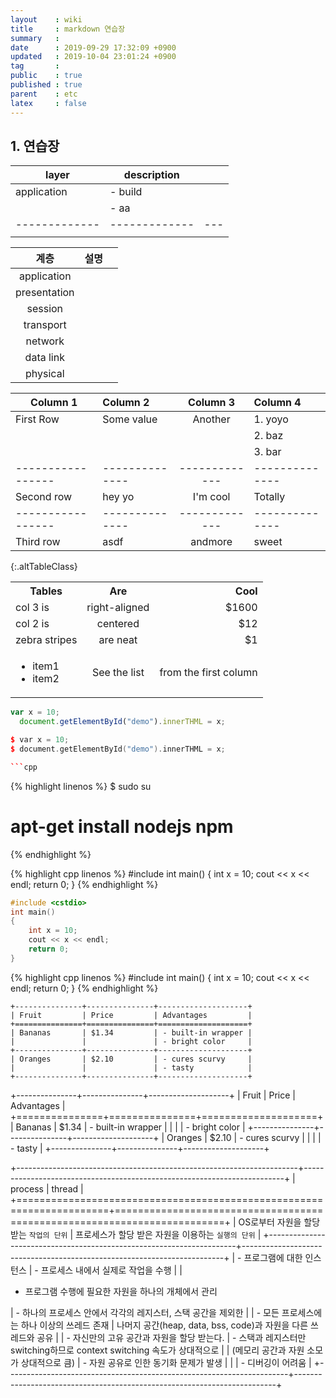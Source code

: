 ```yaml
---
layout    : wiki
title     : markdown 연습장
summary   : 
date      : 2019-09-29 17:32:09 +0900
updated   : 2019-10-04 23:01:24 +0900
tag       : 
public    : true
published : true
parent    : etc
latex     : false
---
```


## 1. 연습장

| layer       | description |   |
|-------------|-------------|---|
| application | - build     |   |
|             | - aa        |   |
|-------------|-------------|---|
|             |             |   |

| 계층           | 설명   |     |
| :------------: | :----: | --- |
| application    |        |     |
| presentation   |        |     |
| session        |        |     |
| transport      |        |     |
| network        |        |     |
| data link      |        |     |
| physical       |        |     |


| Column 1        | Column 2     | Column 3    | Column 4     |
| --------------- | :----------- | :---------: | :----------- |
| First Row       | Some value   | Another     | 1. yoyo      |
|                 |              |             | 2. baz       |
|                 |              |             | 3. bar       |
|-----------------|--------------|-------------|--------------|
| Second row      | hey yo       | I'm cool    | Totally      |
|-----------------|--------------|-------------|--------------|
| Third  row      | asdf         | andmore     | sweet        |
{:.altTableClass}

<table>
  <tbody>
    <tr>
      <th>Tables</th>
      <th align="center">Are</th>
      <th align="right">Cool</th>
    </tr>
    <tr>
      <td>col 3 is</td>
      <td align="center">right-aligned</td>
      <td align="right">$1600</td>
    </tr>
    <tr>
      <td>col 2 is</td>
      <td align="center">centered</td>
      <td align="right">$12</td>
    </tr>
    <tr>
      <td>zebra stripes</td>
      <td align="center">are neat</td>
      <td align="right">$1</td>
    </tr>
    <tr>
      <td>
        <ul>
          <li>item1</li>
          <li>item2</li>
        </ul>
      </td>
      <td align="center">See the list</td>
      <td align="right">from the first column</td>
    </tr>
  </tbody>
</table>


```javascript
var x = 10;
  document.getElementById("demo").innerTHML = x;
```
 ```cpp
$ var x = 10;
$ document.getElementById("demo").innerTHML = x;
```
```cpp
```cpp
```

{% highlight  linenos %}
  $ sudo su
  # apt-get install nodejs npm
{% endhighlight %}

{% highlight cpp linenos %}
#include <cstdio>
int main()
{
	int x = 10;
	cout << x << endl;
	return 0;
}
{% endhighlight %}

```cpp
#include <cstdio>
int main()
{
	int x = 10;
	cout << x << endl;
	return 0;
}
```

{% highlight cpp linenos %}
#include <cstdio>
int main()
{
	int x = 10;
	cout << x << endl;
	return 0;
}
{% endhighlight %}


```pandoc-table
+---------------+---------------+--------------------+
| Fruit         | Price         | Advantages         |
+===============+===============+====================+
| Bananas       | $1.34         | - built-in wrapper |
|               |               | - bright color     |
+---------------+---------------+--------------------+
| Oranges       | $2.10         | - cures scurvy     |
|               |               | - tasty            |
+---------------+---------------+--------------------+
```

+---------------+---------------+--------------------+
| Fruit         | Price         | Advantages         |
+===============+===============+====================+
| Bananas       | $1.34         | - built-in wrapper |
|               |               | - bright color     |
+---------------+---------------+--------------------+
| Oranges       | $2.10         | - cures scurvy     |
|               |               | - tasty            |
+---------------+---------------+--------------------+

+----------------------------------------------------------------------+-------------------------------------------------------------------------+
| process                                                              | thread                                                                  |
+======================================================================+=========================================================================+
| OS로부터 자원을 할당 받는 `작업의 단위`                              | 프로세스가 할당 받은 자원을 이용하는 `실행의 단위`                      |
+----------------------------------------------------------------------+-------------------------------------------------------------------------+
| - 프로그램에 대한 인스턴스                                           | - 프로세스 내에서 실제로 작업을 수행                                    |
| <ul><li>프로그램 수행에 필요한 자원을 하나의 개체에서 관리</li></ul> | - 하나의 프로세스 안에서 각각의 레지스터, 스택 공간을 제외한            |
| - 모든 프로세스에는 하나 이상의 쓰레드 존재                          | 나머지 공간(heap, data, bss, code)과 자원을 다른 쓰레드와 공유          |
| - 자신만의 고유 공간과 자원을 할당 받는다.                           | - 스택과 레지스터만 switching하므로 context switching 속도가 상대적으로 |
| (메모리 공간과 자원 소모가 상대적으로 큼)                            | - 자원 공유로 인한 동기화 문제가 발생                                   |
|                                                                      | - 디버깅이 어려움                                                       |
+----------------------------------------------------------------------+-------------------------------------------------------------------------+

